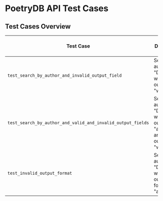 # PoetryDB API Test Cases

## Test Cases Overview

| Test Case                                          | Description                                                                                                            | Expected Status Code | Expected Response Content                                                                                                                     |
|----------------------------------------------------|------------------------------------------------------------------------------------------------------------------------|----------------------|----------------------------------------------------------------------------------------------------------------------------------------------|
| `test_search_by_author_and_invalid_output_field`   | Search by author "Dickinson" with invalid output field "wrongfield"                                                    | 405                  | `"reason":"wrongfield output field not available. Only author, title, lines, and linecount allowed."` <br> `"status":"405"`                |
| `test_search_by_author_and_valid_and_invalid_output_fields` | Search by author "Dickinson" with valid output field "author" and invalid output field "wrongfield"                     | 405                  | `"reason":"wrongfield output field not available. Only author, title, lines, and linecount allowed."` <br> `"status":"405"`                |
| `test_invalid_output_format`                       | Search by author "Dickinson" with invalid output format "all.invalid"                                                  | 405                  | `"status":"405"`                                                                                                                            |


